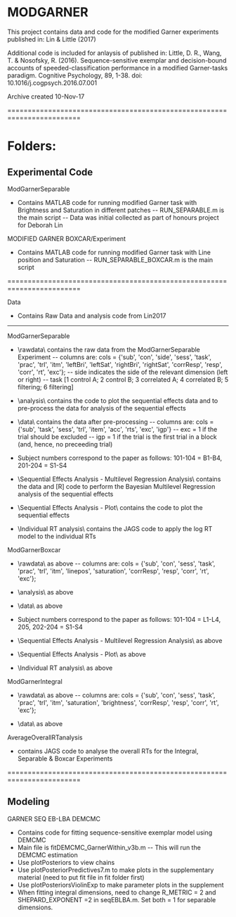 # MODGARNER
This project contains data and code for the modified Garner experiments published in:
Lin & Little (2017)

Additional code is included for anlaysis of published in:
Little, D. R., Wang, T. & Nosofsky, R. (2016). Sequence-sensitive exemplar and decision-bound accounts of speeded-classification performance in a modified Garner-tasks paradigm. Cognitive Psychology, 89, 1-38. doi: 10.1016/j.cogpsych.2016.07.001

Archive created 10-Nov-17

========================================================================

Folders:
========================================================================
Experimental Code
------------------------------------------------------------------------
ModGarnerSeparable
- Contains MATLAB code for running modified Garner task with Brightness and Saturation in different patches
-- RUN_SEPARABLE.m is the main script
-- Data was initial collected as part of honours project for Deborah Lin

MODIFIED GARNER BOXCAR/Experiment
- Contains MATLAB code for running modified Garner task with Line position and Saturation
-- RUN_SEPARABLE_BOXCAR.m is the main script

========================================================================

Data
- Contains Raw Data and analysis code from Lin2017
------------------------------------------------------------------------
ModGarnerSeparable
- \rawdata\ contains the raw data from the ModGarnerSeparable Experiment
-- columns are: 
cols = {'sub', 'con', 'side', 'sess', 'task', 'prac', 'trl', 'itm', 'leftBri', 'leftSat', 'rightBri', 'rightSat', 'corrResp', 'resp', 'corr', 'rt', 'exc'};
-- side indicates the side of the relevant dimension (left or right)
-- task [1 control A; 2 control B; 3 correlated A; 4 correlated B; 5 filtering; 6 filtering]

- \analysis\ contains the code to plot the sequential effects data and to pre-process the data for analysis of the sequential effects

- \data\ contains the data after pre-processing
-- columns are:
cols = {'sub', 'task', 'sess', 'trl', 'item', 'acc', 'rts', 'exc', 'igp'}
-- exc = 1 if the trial should be excluded
-- igp = 1 if the trial is the first trial in a block (and, hence, no preceeding trial)

- Subject numbers correspond to the paper as follows:
101-104 = B1-B4, 201-204 = S1-S4

- \Sequential Effects Analysis - Multilevel Regression Analysis\ contains the data and [R] code to perform the Bayesian Multilevel Regression analysis of the sequential effects
- \Sequential Effects Analysis - Plot\ contains the code to plot the sequential effects
- \Individual RT analysis\ contains the JAGS code to apply the log RT model to the individual RTs

ModGarnerBoxcar
- \rawdata\ as above
-- columns are:
cols = {'sub', 'con', 'sess', 'task', 'prac', 'trl', 'itm', 'linepos', 'saturation',  'corrResp', 'resp', 'corr', 'rt', 'exc'};

- \analysis\ as above
- \data\ as above
- Subject numbers correspond to the paper as follows:
101-104 = L1-L4, 205, 202-204 = S1-S4
- \Sequential Effects Analysis - Multilevel Regression Analysis\ as above
- \Sequential Effects Analysis - Plot\ as above
- \Individual RT analysis\ as above

ModGarnerIntegral
- \rawdata\ as above
-- columns are:
cols = {'sub', 'con', 'sess', 'task', 'prac', 'trl', 'itm', 'saturation', 'brightness',  'corrResp', 'resp', 'corr', 'rt', 'exc'};

- \data\ as above

AverageOverallRTanalysis
- contains JAGS code to analyse the overall RTs for the Integral, Separable & Boxcar Experiments


========================================================================

Modeling
------------------------------------------------------------------------
GARNER SEQ EB-LBA DEMCMC
- Contains code for fitting sequence-sensitive exemplar model using DEMCMC
- Main file is fitDEMCMC_GarnerWithin_v3b.m
-- This will run the DEMCMC estimation
- Use plotPosteriors to view chains
- Use plotPosteriorPredictives7.m to make plots in the supplementary material (need to put fit file in fit folder first)
- Use plotPosteriorsViolinExp to make parameter plots in the supplement
- When fitting integral dimensions, need to change R_METRIC = 2 and SHEPARD_EXPONENT =2 in seqEBLBA.m. Set both = 1 for separable dimensions.
